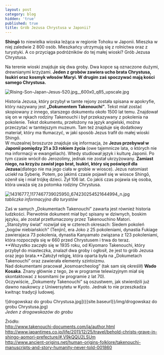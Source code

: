 ```yaml
---
layout: post
category: blog
hidden: 'true'
published: true
title: Grób Jezusa Chrystusa w Japonii?
---
```

**Shingō** to niewielka wioska leżąca w regionie Tohoku w Japonii. Mieszka w niej zaledwie 2 800 osób. Mieszkańcy utrzymują się z rolnictwa oraz z turystyki. A co przyciąga podróżników do tej małej wioski? Grób Jezusa Chrystusa.    
<!--more-->
Na terenie wioski znajduje się dwa groby. Dwa kopce są oznaczone dużymi, drewnianymi krzyżami. **Jeden z grobów zawiera ucho brata Chrystusa, Isukiri oraz kosmyk włosów Maryi. W drugim zaś spoczywać mają kości samego Chrystusa.**         

![Rising-Son-Japan-Jesus-520.jpg__600x0_q85_upscale.jpg]({{site.baseurl}}/img/Rising-Son-Japan-Jesus-520.jpg__600x0_q85_upscale.jpg)

Historia Jezusa, który przybył w tamte rejony została spisana w apokryfie, który nazywany jest **„Dokumentem Takenouchi”**. Tekst miał zostać skopiowany z innego, starszego dokumentu około 1500 lat temu. Znajdował się on w rękach rodziny Takenouchi i był przekazywany z pokolenia na pokolenie. Tekst dokumentu, przełożony na język angielski, można przeczytać w tamtejszym muzeum. Tam też znajduje się dodatkowy materiał, który ma tłumaczyć, w jaki sposób Jezus trafił do małej wioski Shingō.      
W muzealnej broszurze znajduje się informacja, że **Jezus przebywał w Japonii pomiędzy 21 a 33 rokiem życia** (owe tajemnicze lata, o których nie ma informacji w ewangeliach). Wtedy studiował język i kulturę Japonii. Po tym czasie wrócił do Jerozolimy, jednak nie został ukrzyżowany. **Zamiast niego, na krzyżu zawisł jego brat, Isukiri, który się poświęcił dla Jezusa**(dlatego nie ma jego ciała w grobie w wiosce). Jezus natomiast uciekł na Syberię. Potem, po jakimś czasie pojawił się w wiosce Shingō, ożenił się i miał trójkę dzieci. Żył 106 lat. Co jakiś czas pojawia się osoba, która uważa się za potomka rodziny Chrystusa.         

![14316777_1177467739025950_674230254521644994_n.jpg]({{site.baseurl}}/img/14316777_1177467739025950_674230254521644994_n.jpg)       
*tabliczka informacyjna dla turystów*          

Zaś w samych „Dokumentach Takenouchi” zawarta jest również historia ludzkości. Pierwotnie dokument miał być spisany w dziwnych, boskim języku, ale został przetłumaczony przez Takenouchino Matori.         
„Starożytny świat” rozwijał się w czterech okresach: Siedem pokoleń „bogów niebiańskich” (Tenjin), era Joko z 25 pokoleniami, dynastia Fukiage zawierajaca 73 pokolenia, dynastia Kanyamato związana z 123 pokoleniami, która rozpoczęła się w 660 przed Chrystusem i trwa do teraz.          
**Wszystko zaczęło się w 1935 roku, od Kiyomaro Takenouchi, który przybył do miasteczka, znalazł dwa groby i ogłosił, że jest to grób Jezusa oraz jego brata.**Założył religię, która oparta była na  „Dokumetach Takenouchi” oraz zawierała elementy szintoizmu.          
Nad dokumentami pracował „kosmoarcheolog” (tak sam się określił) **Wado Kosaka**. Znany głównie z tego, że w programie telewizyjnym miał się skontaktować z kosmitami (w programie z lat 70).       
Oczywiście, „Dokumenty Takenouchi” są oszustwem, jak stwierdzili już dawno naukowcy z Uniwersytetu w Kyoto. Jednak to nie przeszkadza kwitnąc tradycji ludowej.        

![drogowskaz do grobu Chrystusa.jpg]({{site.baseurl}}/img/drogowskaz do grobu Chrystusa.jpg)     
*Jeden z drogowskazów do grobu*        


Źródło:       
http://www.takenouchi-documents.com/ja/author.html       
http://www.japantimes.co.jp/life/2011/12/25/travel/behold-christs-grave-in-shingo-aomori-prefecture/#.V9kQQU2LSUm      
http://www.ancient-origins.net/human-origins-folklore/takenouchi-manuscripts-and-story-humanity-never-told-001860
